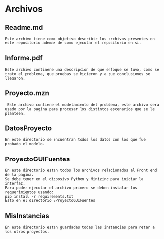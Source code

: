 # Archivos
## Readme.md
    Este archivo tiene como objetivo describir los archivos presentes en este repositorio ademas de como ejecutar el repositorio en si.

## Informe.pdf
    Este archivo continene una descripcion de que enfoque se tuvo, como se trato el problema, que pruebas se hicieron y a que conclusiones se llegaron.

## Proyecto.mzn
     Este archivo contiene el modelamiento del problema, este archivo sera usado por la pagina para procesar los distintos escenarios que se le planteen.

## DatosProyecto
    En este directorio se encuentran todos los datos con los que fue probado el modelo.
    
## ProyectoGUIFuentes
    En este directorio estan todos los archivos relacionados al Front end de la pagina.
    Se debe tener en el disposivo Python y Minizinc para iniciar la interfaz.
    Para poder ejecutar el archivo primero se deben instalar los requerimientos usando:
    pip install -r requirements.txt
    Esto en el directorio /ProyectoGUIFuentes

## MisInstancias
    En este directorio estan guardadas todas las instancias para retar a los otros proyectos.

